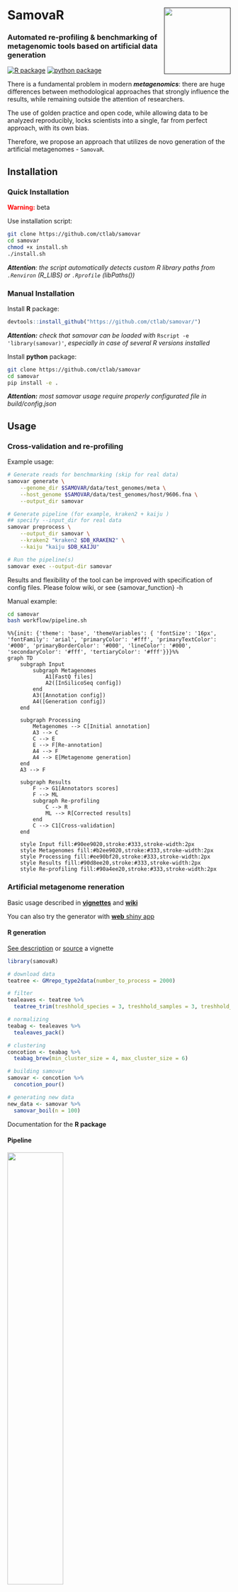 # SamovaR <a href=""><img src="data/img/logos/logo_stable.png" align="right" width="150" ></a> 
### Automated re-profiling & benchmarking of metagenomic tools based on artificial data generation


[![R package](https://github.com/ctlab/samovar/actions/workflows/R-CMD-check.yaml/badge.svg)](https://github.com/ctlab/samovar/actions/workflows/R-CMD-check.yaml)
[![python package](https://github.com/ctlab/samovar/actions/workflows/python-package.yml/badge.svg)](https://github.com/ctlab/samovar/actions/workflows/python-package.yaml)

There is a fundamental problem in modern ***metagenomics***: there are huge differences between methodological approaches that strongly influence the results, while remaining outside the attention of researchers. 

The use of golden practice and open code, while allowing data to be analyzed reproducibly, locks scientists into a single, far from perfect approach, with its own bias.

Therefore, we propose an approach that utilizes de novo generation of the artificial metagenomes - `SamovaR`.

## Installation

### Quick Installation

<b><font color="red">Warning:</font></b> beta

Use installation script:

```bash
git clone https://github.com/ctlab/samovar
cd samovar
chmod +x install.sh
./install.sh
```

***Attention**: the script automatically detects custom R library paths from `.Renviron` (R_LIBS) or `.Rprofile` (libPaths())*

### Manual Installation

Install **R** package:

```r
devtools::install_github("https://github.com/ctlab/samovar/")
```

***Attention:*** *check that samovar can be loaded with* ```Rscript -e 'library(samovar)'```, *especially in case of several R versions installed*

Install **python** package:

```bash
git clone https://github.com/ctlab/samovar
cd samovar
pip install -e .
```
***Attention:*** *most samovar usage require properly configurated file in build/config.json*

## Usage
### Cross-validation and re-profiling

Example usage:
```bash
# Generate reads for benchmarking (skip for real data)
samovar generate \
    --genome_dir $SAMOVAR/data/test_genomes/meta \
    --host_genome $SAMOVAR/data/test_genomes/host/9606.fna \
    --output_dir samovar 

# Generate pipeline (for example, kraken2 + kaiju )
## specify --input_dir for real data
samovar preprocess \
    --output_dir samovar \
    --kraken2 "kraken2 $DB_KRAKEN2" \
    --kaiju "kaiju $DB_KAIJU"

# Run the pipeline(s)
samovar exec --output-dir samovar
```

Results and flexibility of the tool can be improved with specification of config files. Please folow wiki, or see {samovar_function} -h

Manual example:
```bash
cd samovar
bash workflow/pipeline.sh
```

```mermaid
%%{init: {'theme': 'base', 'themeVariables': { 'fontSize': '16px', 'fontFamily': 'arial', 'primaryColor': '#fff', 'primaryTextColor': '#000', 'primaryBorderColor': '#000', 'lineColor': '#000', 'secondaryColor': '#fff', 'tertiaryColor': '#fff'}}}%%
graph TD
    subgraph Input
        subgraph Metagenomes
            A1[FastQ files]
            A2([InSilicoSeq config])
        end
        A3([Annotation config])
        A4([Generation config])
    end

    subgraph Processing
        Metagenomes --> C[Initial annotation]
        A3 --> C
        C --> E
        E --> F[Re-annotation]
        A4 --> F
        A4 --> E[Metagenome generation]
    end
    A3 --> F

    subgraph Results
        F --> G1[Annotators scores]
        F --> ML
        subgraph Re-profiling
            C --> R
            ML --> R[Corrected results]
        end
        C --> C1[Cross-validation]
    end

    style Input fill:#90ee9020,stroke:#333,stroke-width:2px
    style Metagenomes fill:#b2ee9020,stroke:#333,stroke-width:2px
    style Processing fill:#ee90bf20,stroke:#333,stroke-width:2px
    style Results fill:#90d8ee20,stroke:#333,stroke-width:2px
    style Re-profiling fill:#90a4ee20,stroke:#333,stroke-width:2px
```

### Artificial metagenome reneration
Basic usage described in <a href="./vignettes">**vignettes**</a> and <a href="https://github.com/ctlab/samovar/wiki">**wiki**</a>

You can also try the generator with <a href="https://dsmutin.shinyapps.io/samovaR/">**web** shiny app</a>


#### R generation

<a href="https://github.com/ctlab/samovar/blob/main/samovaR.pdf">See description</a> or <a href="vignettes/samovar-basic.Rmd">source</a> a vignette

``` r
library(samovaR)

# download data
teatree <- GMrepo_type2data(number_to_process = 2000)

# filter
tealeaves <- teatree %>%
  teatree_trim(treshhold_species = 3, treshhold_samples = 3, treshhold_amount = 10^(-3))

# normalizing
teabag <- tealeaves %>%
  tealeaves_pack()

# clustering
concotion <- teabag %>%
  teabag_brew(min_cluster_size = 4, max_cluster_size = 6)

# building samovar
samovar <- concotion %>%
  concotion_pour()

# generating new data
new_data <- samovar %>%
  samovar_boil(n = 100)
```

<a src="https://github.com/ctlab/samovar/blob/main/samovaR_man.pdf">Documentation</a> for the **R package**

#### Pipeline

<img src="data/img/additional/algo.png" width = 50%>

## Components

- **R** package `samova.R` for the artificial abundance table generation
- Pipeline for the automated benchmarking and re-profiling

## Project Structure

```mermaid
%%{init: {'theme': 'base', 'themeVariables': { 'fontSize': '16px', 'fontFamily': 'arial', 'primaryColor': '#fff', 'primaryTextColor': '#000', 'primaryBorderColor': '#000', 'lineColor': '#000', 'secondaryColor': '#fff', 'tertiaryColor': '#fff'}}}%%
graph LR
    A[SamovaR] --> G1[Abundance table generation]
    G1 --> B[R Package]
    A --> G2[Automated re-profiling]
    G2 --> C[snakemake + Python Pipeline]
    G1 --> G[Shiny App]

    B --> B1[R/]
    B --> B2[man/]
    B --> B3[vignettes/]

    C --> C1[workflow/]
    C --> C2[src/]

    G --> H[shiny/]
```


## References
- Chechenina А., Vaulin N., Ivanov A., Ulyantsev V. Development of in-silico models of metagenomic communities with given properties and a pipeline for their generation. Bioinformatics Institute 2022/23 URL: https://elibrary.ru/item.asp?id=60029330


## Dependencies

```mermaid
%%{init: {'theme': 'base', 'themeVariables': { 'fontSize': '16px', 'fontFamily': 'arial', 'primaryColor': '#fff', 'primaryTextColor': '#000', 'primaryBorderColor': '#000', 'lineColor': '#000', 'secondaryColor': '#fff', 'tertiaryColor': '#fff'}}}%%
graph LR
    subgraph "R Package Dependencies"
        subgraph "Main"
            direction LR
            tidyverse
            scclust
            Matrix
            methods
        end
        
        subgraph "Visualization"
            direction LR
            ggplot
            plotly
            ggnewscale
        end
        
        subgraph "API"
            direction LR
            httr
            jsonlite
            xml2
        end
    end
    
    subgraph "Automated Benchmarking"
        subgraph "Major"
            direction LR
            samova.R
            R::yaml
            SnakeMake
            InSilicoSeq
        end
        
        subgraph "Python packages"
            direction LR
            numpy
            pandas
            requests
            ete3
            scikit-learn
        end
    end
    
    linkStyle default stroke:#000
```
